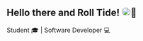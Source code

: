 ## Hello there and Roll Tide! <img src="https://upload.wikimedia.org/wikipedia/commons/thumb/1/12/Alabama_Athletics_logo.svg/2133px-Alabama_Athletics_logo.svg.png" width="20" style="border-radius:20px;">🐘

Student 🎓 | Software Developer 💻


